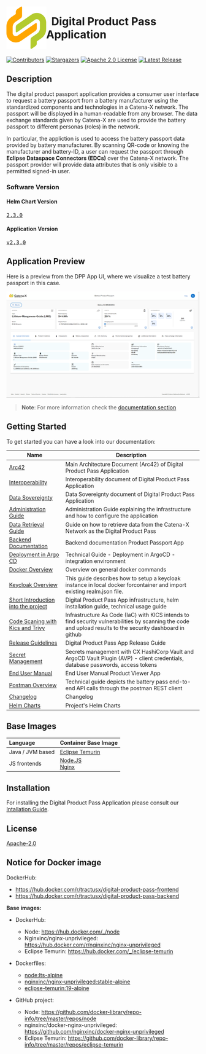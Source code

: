 <!-- 
  Tractus-X - Digital Product Passport Application 
 
  Copyright (c) 2022, 2024 BMW AG, Henkel AG & Co. KGaA
  Copyright (c) 2023, 2024 CGI Deutschland B.V. & Co. KG
  Copyright (c) 2022, 2024 Contributors to the Eclipse Foundation

  See the NOTICE file(s) distributed with this work for additional
  information regarding copyright ownership.
 
  This program and the accompanying materials are made available under the
  terms of the Apache License, Version 2.0 which is available at
  https://www.apache.org/licenses/LICENSE-2.0.
 
  Unless required by applicable law or agreed to in writing, software
  distributed under the License is distributed on an "AS IS" BASIS
  WITHOUT WARRANTIES OR CONDITIONS OF ANY KIND,
  either express or implied. See the
  License for the specific language govern in permissions and limitations
  under the License.
 
  SPDX-License-Identifier: Apache-2.0
-->

<h1 style="display:flex; align-items: center;"><img src="./docs/media/catenaxLogo.svg"/>&nbsp;&nbsp;Digital Product Pass Application</h1>

[![Contributors][contributors-shield]][contributors-url]
[![Stargazers][stars-shield]][stars-url]
[![Apache 2.0 License][license-shield]][license-url]
[![Latest Release][release-shield]][release-url]

## Description

The digital product passport  application provides a consumer user interface to request a battery passport from a battery manufacturer using the standardized components and technologies in a Catena-X network. The passport will be displayed in a human-readable from any browser. The data exchange standards given by Catena-X are used to provide the battery passport to different personas (roles) in the network.

In particular, the appliction is used to access the battery passport data provided by battery manufacturer. By scanning QR-code or knowing the manufacturer and battery-ID, a user can request the passport  through **Eclipse Dataspace Connectors (EDCs)** over the Catena-X network. The passport provider will provide data attributes that is only visible to a permitted signed-in user. 

### Software Version
#### Helm Chart Version
<pre id="helm-version"><a href="https://github.com/eclipse-tractusx/digital-product-pass/releases/tag/digital-product-pass-2.3.0">2.3.0</a></pre>
#### Application Version
<pre id="app-version"><a href="https://github.com/eclipse-tractusx/digital-product-pass/releases/tag/v2.3.0">v2.3.0</a></pre>



## Application Preview

Here is a preview from the DPP App UI, where we visualize a test battery passport in this case.

![General Info View](./docs/architecture/media/GraphicBatteryPassportViewGeneralInfo.png)

> **Note**: For more information check the [documentation section](./docs/README.md)

## Getting Started

To get started you can have a look into our documentation:

| Name                                                                                                          | Description                                                                                                                                                 |
| ------------------------------------------------------------------------------------------------------------- | ----------------------------------------------------------------------------------------------------------------------------------------------------------- |
| [Arc42](./docs/architecture/Arc42.md)                                                                                | Main Architecture Document (Arc42) of Digital Product Pass Application                                                                                      |
| [Interoperability](./docs/interoperability/InteroperabilityGuide.md)                                                                                | Interoperability document of Digital Product Pass Application                                                                                      |
| [Data Sovereignty](./docs/data-sovereignty/PolicyConfigGuide.md)                                                                                | Data Sovereignty document of Digital Product Pass Application                                                                                      |
| [Administration Guide](./docs/admin/AdminGuide.md)                                                    | Administration Guide explaining the infrastructure and how to configure the application                                                                     |
| [Data Retrieval Guide](./docs/data-retrieval/README.md)                                 | Guide on how to retrieve data from the Catena-X Network as the Digital Product Pass                                                                         |
| [Backend Documentation](./dpp-backend/digitalproductpass/README.md)                                           | Backend documentation Product Passport App                                                                                                                  |
| [Deployment in Argo CD](./deployment/README.md)                                                               | Technical Guide - Deployment in ArgoCD - integration environment                                                                                            |
| [Docker Overview](./deployment/local/iam/README.md)                                                           | Overview on general docker commands                                                                                                                         |
| [Keycloak Overview](./deployment/local/iam/README.md)                                                         | This guide describes how to setup a keycloak instance in local docker forcontainer and import existing realm.json file.                                     |
| [Short Introduction into the project](./docs/GETTING-STARTED.md)                                              | Digital Product Pass App infrastructure, helm installation guide, technical usage guide                                                                     |
| [Code Scaning with Kics and Trivy](./docs/security/infrastructure-as-code/IaC.md)                                  | Infrastructure As Code (IaC) with KICS intends to find security vulnerabilities by scanning the code and upload results to the security dashboard in github |
| [Release Guidelines](./docs/RELEASE.md)                                                                       | Digital Product Pass App Release Guide                                                                                                                      |
| [Secret Management](./docs/security/secrets-management/SecretsManagement.md)                                        | Secrets management with CX HashiCorp Vault and ArgoCD Vault Plugin (AVP) - client credentials, database passwords, access tokens                            |
| [End User Manual](./docs/user/UserManual.md)                                                         | End User Manual Product Viewer App                                                                                                                          |
| [Postman Overview](./deployment/local/postman//README.md)                                                     | Technical guide depicts the battery pass end-to-end API calls through the postman REST client                                                               |
| [Changelog](./CHANGELOG.md)                                                                                   | Changelog                                                                                                                                                   |
| [Helm Charts](https://github.com/eclipse-tractusx/digital-product-pass/tree/main/charts/digital-product-pass) | Project's Helm Charts                                                                                                                                       |

## Base Images

| Language         | Container Base Image                                                                                         |
| :--------------- | :----------------------------------------------------------------------------------------------------------- |
| Java / JVM based | [Eclipse Temurin](https://hub.docker.com/_/eclipse-temurin)                                                  |
| JS frontends     | [Node.JS](https://hub.docker.com/_/node) <br/> [Nginx](https://hub.docker.com/r/nginxinc/nginx-unprivileged) |

## Installation

For installing the Digital Product Pass Application please consult our [Intallation Guide](./INSTALL.md).

## License

[Apache-2.0](https://raw.githubusercontent.com/eclipse-tractusx/digital-product-pass/main/LICENSE)

## Notice for Docker image

DockerHub:

-   https://hub.docker.com/r/tractusx/digital-product-pass-frontend
-   https://hub.docker.com/r/tractusx/digital-product-pass-backend

**Base images:**

-   DockerHub:

    -   Node: https://hub.docker.com/_/node
    -   Nginxinc/nginx-unprivileged: https://hub.docker.com/r/nginxinc/nginx-unprivileged
    -   Eclipse Temurin: https://hub.docker.com/_/eclipse-temurin

-   Dockerfiles:

    -   [node:lts-alpine](https://github.com/nodejs/docker-node)
    -   [nginxinc/nginx-unprivileged:stable-alpine](https://github.com/nginxinc/docker-nginx-unprivileged/blob/main/Dockerfile-alpine.template)
    -   [eclipse-temurin:19-alpine](https://github.com/adoptium/containers)

-   GitHub project:
    -   Node: https://github.com/docker-library/repo-info/tree/master/repos/node
    -   nginxinc/docker-nginx-unprivileged: https://github.com/nginxinc/docker-nginx-unprivileged
    -   Eclipse Temurin: https://github.com/docker-library/repo-info/tree/master/repos/eclipse-temurin

<!-- MARKDOWN LINKS & IMAGES -->
<!-- https://www.markdownguide.org/basic-syntax/#reference-style-links -->

[contributors-shield]: https://img.shields.io/github/contributors/eclipse-tractusx/digital-product-pass.svg?style=for-the-badge
[contributors-url]: https://github.com/eclipse-tractusx/digital-product-pass/graphs/contributors
[stars-shield]: https://img.shields.io/github/stars/eclipse-tractusx/digital-product-pass.svg?style=for-the-badge
[stars-url]: https://github.com/eclipse-tractusx/digital-product-pass/stargazers
[license-shield]: https://img.shields.io/github/license/eclipse-tractusx/digital-product-pass.svg?style=for-the-badge
[license-url]: https://github.com/eclipse-tractusx/digital-product-pass/blob/main/LICENSE
[release-shield]: https://img.shields.io/github/v/release/eclipse-tractusx/digital-product-pass.svg?style=for-the-badge
[release-url]: https://github.com/eclipse-tractusx/digital-product-pass/releases
